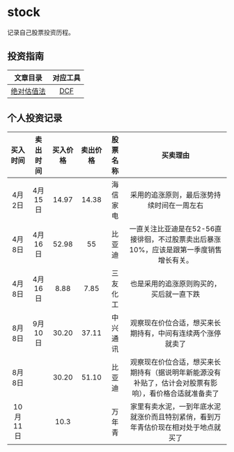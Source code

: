 # stock
记录自己股票投资历程。

## 投资指南

|    文章目录    |              对应工具               |
| :------------: | :---------------------------------: |
| [绝对估值法](https://github.com/C2015/stock/blob/master/context/%E7%BB%9D%E5%AF%B9%E4%BC%B0%E5%80%BC%E6%B3%95.md) | [DCF](http://www.iguuu.com/app/dcf) |

## 个人投资记录
| 买入时间 | 卖出时间 | 买入价格 | 卖出价格 | 股票名称 |                           买卖理由                           |
| :------: | :------: | :------: | :------: | :------: | :----------------------------------------------------------: |
|  4月2日  | 4月15日  |  14.97   |  14.38   | 海信家电 |          采用的追涨原则，最后涨势持续时间在一周左右          |
|  4月8日  | 4月16日  |  52.98   |    55    |  比亚迪  | 一直关注比亚迪是在52-56直接徘徊，不过股票卖出后暴涨10%，应该是跟第一季度销售增长有关。 |
|  4月8日  | 4月16日  |   8.88   |   7.85   | 三友化工 |           也是采用的追涨原则购买的，买后就一直下跌           |
|  8月8日  | 9月10日  |   30.20   |   37.11       |  中兴通讯   |观察现在价位合适，想买来长期持有，中间有连续两个涨停就卖了  |
|  8月8日  |         |   30.20   |    51.10      |      比亚迪    |       观察现在价位合适，想买来长期持有（据说明年新能源没有补贴了，估计会对股票有影响），看价格合适就准备卖了          |
|    10月11日    |          |   10.3     |          |       万年青   |      家里有卖水泥，一到年底水泥就涨价而且特别紧俏，看到万年青估价现在相对处于地点就买了                                                        |


